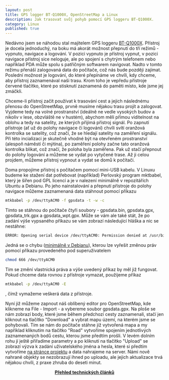 ```yaml
---
layout: post
title: GPS logger BT-Q1000X, OpenStreetMap a Linux
description: Jak trasovat svůj pohyb pomocí GPS loggeru BT-Q1000X.
category: Linux
published: true
---
```


Nedávno jsem se náhodou stal majitelem GPS loggeru [BT-Q1000X](http://www.qstarz.com/download.php?t=4&m=BT-Q1000X). Přístroj je docela jednoduchý, na boku má akorát možnost přepnutí do tří režimů - vypnuto, navigace a logování. V pozici vypnuto je přístroj vypnut, v pozici navigace přístroj sice neloguje, ale po spojení s chytrým telefonem nebo například PDA může spolu s patřičným softwarem navigovat. Nadto v tomto režimu přenáší zalogovaná data do počítače, což nás bude později zajímat. Poslední možnost je logování, do které přepínáme ve chvíli, kdy chceme, aby přístroj zaznamenával naši trasu. Krom toho je vepředu přístroje červené tlačítko, které po stisknutí zaznamená do paměti místo, kde jsme jej zmáčkli.

Chceme-li přístroj začít používat k trasování cest a jejich následnému přenosu do OpenStreetMap, prvně musíme nějakou trasu projít a zalogovat. Vyjdeme tedy na volné prostranství (ideálně ne vedle vysokých budov a nikoliv v lese, obzvláště ne v hustém), abychom měli přímou viditelnost na oblohu a tedy na satelity, ze kterých přijímá přístroj signál. Po zapnutí přístroje (ať už do polohy navigace či logování) chvíli svítí oranžová kontrolka se satelity, což značí, že se hledají satelity na zaměření signálu. Při této incializaci je skutečně vhodné být na otevřeném prostranství (alespoň náměstí či mýtina), po zaměření polohy začne tato oranžová kontrolka blikat, což značí, že poloha byla zaměřena. Pak už stačí přepnout do polohy logování a můžeme se vydat po vytyčené trase. Až ji celou projdem, můžeme přístroj vypnout a vydat se domů k počítači.

Doma propojíme přístroj s počítačem pomocí mini-USB kabelu. V Linuxu budeme ke stažení dat potřebovat (například) Perlovský program mktbabel, který je šířen pod GPL licencí a je v nalezení minimálně v repozitářích Ubuntu a Debianu. Po jeho nainstalování a přepnutí přístroje do polohy navigace můžeme zaznamenaná data stáhnout pomocí příkazu

```bash
mtkbabel -p /dev/ttyACM0 -f gpsdata -t -w -c
```

Tímto se stáhnou do počítače čtyři soubory - gpsdata.bin, gpsdata.gpx, gpsdata_trk.gpx a gpsdata_wpt.gpx. Může se vám ale také stát, že po zadání výše vypsaného příkazu se vám zobrazí následující hláška a nic se nestáhne:

```bash
ERROR: Opening serial device /dev/ttyACM0: Permission denied at /usr/bin/mtkbabel line 1748.
```

Jedná se o chybu ([minimálně v Debianu](https://bugs.debian.org/cgi-bin/bugreport.cgi?bug=613378)), kterou lze vyřešit změnou práv pomocí příkazu provedeného pod superuživatelem

```bash
chmod 666 /dev/ttyACM0
```

Tím se změní vlastnická práva a výše uvedený příkaz by měl již fungovat. Pokud chceme data rovnou z přístroje vymazat, použijeme příkaz

```bash
mtkbabel -p /dev/ttyACM0 -E
```

, čímž vymažeme veškerá data z přístroje.

Nyní již můžeme zapnout náš oblíbený editor pro OpenStreetMap, kde klikneme na File - Import - a vybereme soubor gpsdata.gpx. Na ploše se nám zobrazí body, které jsme během předchozí cesty zaznamenali, stačí jen kliknout na tlačítko "Download" a vybrat mapu území, na kterém jsme se pohybovali. Tím se nám do počítače stáhne již vytvořená mapa a my například kliknutím na tlačítko "Road" vytvoříme spojením jednotlivých zaznamenaných bodů cestu, kterou jsme předtím prošli. V levém dolním rohu jí ještě přiřadíme parametry a po kliknutí na tlačítko "Upload" se zobrazí výzva k zadání uživatelského jména a hesla, které si předtím vytvoříme [na stránce projektu](https://www.openstreetmap.org/) a data nahrajeme na server. Námi nově nahrané objekty se nezobrazují ihned po uploadu, ale jejich aktualizace trvá nějakou chvíli, z praxe zhruba do deseti minut.

<center><b><a href="../">Přehled technických článků</a></b></center>
